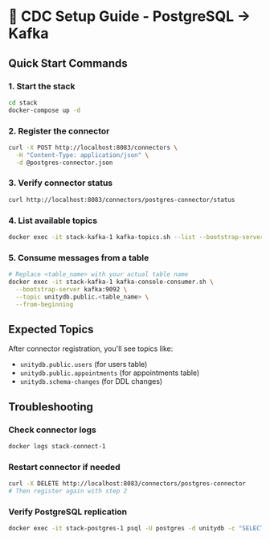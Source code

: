 # 🚀 CDC Setup Guide - PostgreSQL → Kafka

## Quick Start Commands

### 1. Start the stack
```bash
cd stack
docker-compose up -d
```

### 2. Register the connector
```bash
curl -X POST http://localhost:8083/connectors \
  -H "Content-Type: application/json" \
  -d @postgres-connector.json
```

### 3. Verify connector status
```bash
curl http://localhost:8083/connectors/postgres-connector/status
```

### 4. List available topics
```bash
docker exec -it stack-kafka-1 kafka-topics.sh --list --bootstrap-server kafka:9092
```

### 5. Consume messages from a table
```bash
# Replace <table_name> with your actual table name
docker exec -it stack-kafka-1 kafka-console-consumer.sh \
  --bootstrap-server kafka:9092 \
  --topic unitydb.public.<table_name> \
  --from-beginning
```

## Expected Topics
After connector registration, you'll see topics like:
- `unitydb.public.users` (for users table)
- `unitydb.public.appointments` (for appointments table)
- `unitydb.schema-changes` (for DDL changes)

## Troubleshooting

### Check connector logs
```bash
docker logs stack-connect-1
```

### Restart connector if needed
```bash
curl -X DELETE http://localhost:8083/connectors/postgres-connector
# Then register again with step 2
```

### Verify PostgreSQL replication
```bash
docker exec -it stack-postgres-1 psql -U postgres -d unitydb -c "SELECT * FROM pg_replication_slots;"
